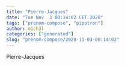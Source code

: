 ```yaml
---
title: "Pierre-Jacques"
date: "Tue Nov  3 00:14:02 CET 2020"
tags: ["prenom-compose", "pipotron"]
author: m1ch3l
categories: ["generated"]
slug: "prenom-compose/2020-11-03-00:14:02"
---
```


Pierre-Jacques
